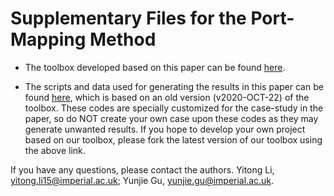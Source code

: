 # Supplementary Files for the Port-Mapping Method

* The toolbox developed based on this paper can be found [here](https://github.com/Future-Power-Networks/Simplex-Power-Systems).

* The scripts and data used for generating the results in this paper can be found [here](https://github.com/Future-Power-Networks/Simplex-Power-Systems/tree/PortMapping), which is based on an old version (v2020-OCT-22) of the toolbox. These codes are specially customized for the case-study in the paper, so do NOT create your own case upon these codes as they may generate unwanted results. If you hope to develop your own project based on our toolbox, please fork the latest version of our toolbox using the above link.

If you have any questions, please contact the authors.
Yitong Li, yitong.li15@imperial.ac.uk; Yunjie Gu, yunjie.gu@imperial.ac.uk.

